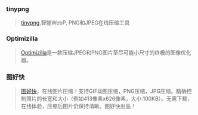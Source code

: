 ### tinypng
>  [tinypng](https://tinypng.com/),智能WebP, PNG和JPEG在线压缩工具

### Optimizilla
>  [Optimizilla](https://imagecompressor.com/zh/)是一款压缩JPEG和PNG图片至尽可能小尺寸的终极的图像优化器。

### 图好快
>  [图好快](https://www.tuhaokuai.com/)，在线图片压缩！支持GIF动图压缩，PNG压缩，JPG压缩。精确控制照片的长宽和大小（例如413像素x626像素，大小:100KB）。无需下载，在线体验，压缩后图片仍保持清晰。图好快出品！